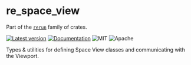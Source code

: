 # re_space_view

Part of the [`rerun`](https://github.com/rerun-io/rerun) family of crates.

[![Latest version](https://img.shields.io/crates/v/re_space_view.svg)](https://crates.io/crates/re_space_view)
[![Documentation](https://docs.rs/re_space_view/badge.svg)](https://docs.rs/re_space_view)
![MIT](https://img.shields.io/badge/license-MIT-blue.svg)
![Apache](https://img.shields.io/badge/license-Apache-blue.svg)

Types & utilities for defining Space View classes and communicating with the Viewport.

